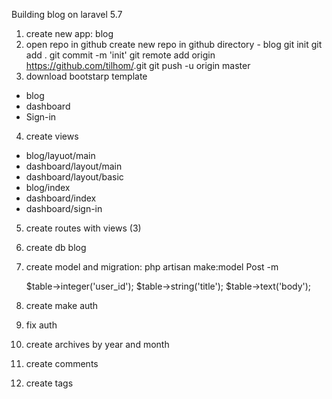 Building blog on laravel 5.7
1. create new app: blog
2. open repo in github
	create new repo in github
directory - blog
	git init
	git add .
	git commit -m 'init'
	git remote add origin https://github.com/tilhom/<projectname>.git
	git push -u origin master 
3. download bootstarp template
- blog
- dashboard
- Sign-in
4. create views
 - blog/layuot/main
 - dashboard/layout/main
 - dashboard/layout/basic
 - blog/index
 - dashboard/index
 - dashboard/sign-in
5. create routes with views (3)
6. create db blog
7. create model and migration:
	php artisan make:model Post -m

	$table->integer('user_id');
    $table->string('title');
    $table->text('body');
8. create make auth
9. fix auth
10. create archives by year and month
11. create comments 
12. create tags

